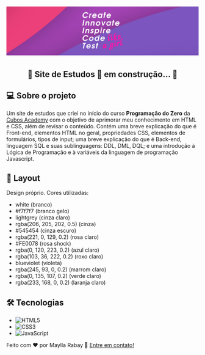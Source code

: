 <h1 align="center">
  <img src="./images/banner.png" />
</h1>

<h2 align="center"> 
	🚧 Site de Estudos 🚀 em construção... 🚧
</h2>

## 💻 Sobre o projeto
  Um site de estudos que criei no início do curso **Programação do Zero** da 
  <a href="https://www.cubos.academy/" target="_blank">Cubos Academy</a> com o objetivo de aprimorar meu conhecimento em HTML e CSS, além de revisar o conteúdo.
  Contém uma breve explicação do que é Front-end, elementos HTML no geral, propriedades CSS, elementos de formulários, tipos de input; uma breve explicação do que é Back-end, linguagem SQL e suas sublinguagens: DDL, DML, DQL; e uma introdução à Lógica de Programação e à variáveis da linguagem de programação Javascript.

## 🎨 Layout
  Design próprio. Cores utilizadas:
  - white (branco)
  - #f7f7f7 (branco gelo)
  - lightgrey (cinza claro)
  - rgba(206, 205, 202, 0.5) (cinza)
  - #545454 (cinza escuro)
  - rgba(221, 0, 129, 0.2) (rosa claro)
  - #FE0078 (rosa shock)
  - rgba(0, 120, 223, 0.2) (azul claro)
  - rgba(103, 36, 222, 0.2) (roxo claro)
  - blueviolet (violeta)
  - rgba(245, 93, 0, 0.2) (marrom claro)
  - rgba(0, 135, 107, 0.2) (verde claro)
  - rgba(233, 168, 0, 0.2) (laranja claro)

## 🛠 Tecnologias
  - ![HTML5](https://img.shields.io/badge/-HTML5-red)
  - ![CSS3](https://img.shields.io/badge/-CSS3-blue)
  - ![JavaScript](https://img.shields.io/badge/-JavaScript-orange)

Feito com ❤️ por Maylla Rabay 👋 [Entre em contato!](https://www.linkedin.com/in/mayllarabay/)